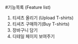 #기능목록 (Feature list)
1. 티셔츠 올리기 (Upload T-shirts)
2. 티셔츠 구매하기(Buy T-shirts)
3. 장바구니 담기
4. 디테일 페이지 보여주기
